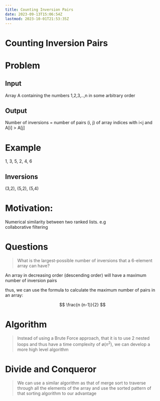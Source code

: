 ```yaml
---
title: Counting Inversion Pairs
date: 2023-09-13T15:06:54Z
lastmod: 2023-10-01T21:53:35Z
---
```


# Counting Inversion Pairs

# Problem

## Input

Array A containing the numbers 1,2,3,..,n in some arbitrary order

## Output

Number of inversions = number of pairs (i, j) of array indices with i<j and A[i] > A[j]

# Example

1, 3, 5, 2, 4, 6

## Inversions

(3,2), (5,2), (5,4)

# Motivation:

Numerical similarity between two ranked lists. e.g  
collaborative filtering

# Questions

> What is the largest‐possible number of inversions that a 6-element array can have?

An array in decreasing order (descending order) will have a maximum number of inversion pairs

thus, we can use the formula to calculate the maximum number of pairs in an array:

$$
\frac{n (n-1)}{2}
$$

# Algorithm

> Instead of using a Brute Force approach, that it is to use 2 nested loops and thus have a time complexity of ø$(n^2)$, we can develop a more high level algorithm

# Divide and Conqueror

> We can use a similar algorithm as that of merge sort to traverse through all the elements of the array and use the sorted pattern of that sorting algorithm to our advantage
